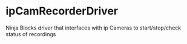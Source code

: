 ipCamRecorderDriver
===================

Ninja Blocks driver that interfaces with ip Cameras to start/stop/check status of recordings
